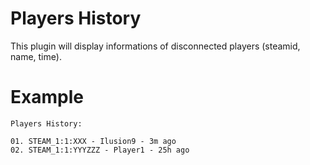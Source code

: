 # Players History
This plugin will display informations of disconnected players (steamid, name, time).

# Example
```
Players History:

01. STEAM_1:1:XXX - Ilusion9 - 3m ago
02. STEAM_1:1:YYYZZZ - Player1 - 25h ago
```
